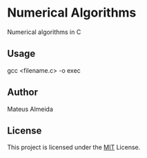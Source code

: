 # Numerical Algorithms

Numerical algorithms in C

## Usage

gcc <filename.c> -o exec

## Author

Mateus Almeida

## License

This project is licensed under the [MIT](https://github.com/imsouza/numerical-algorithms/blob/main/LICENSE) License.
